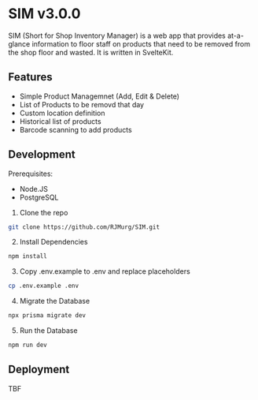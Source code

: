 # SIM v3.0.0

SIM (Short for Shop Inventory Manager) is a web app that provides at-a-glance information to floor staff on products that need to be removed from the shop floor and wasted.
It is written in SvelteKit.

## Features
- Simple Product Managemnet (Add, Edit & Delete)
- List of Products to be removd that day
- Custom location definition
- Historical list of products
- Barcode scanning to add products

## Development
Prerequisites:
- Node.JS
- PostgreSQL

1. Clone the repo
```bash
git clone https://github.com/RJMurg/SIM.git
```

2. Install Dependencies
```bash
npm install
```

3. Copy .env.example to .env and replace placeholders
```bash
cp .env.example .env
```

4. Migrate the Database
```bash
npx prisma migrate dev
```

5. Run the Database
```bash
npm run dev
```

## Deployment
TBF